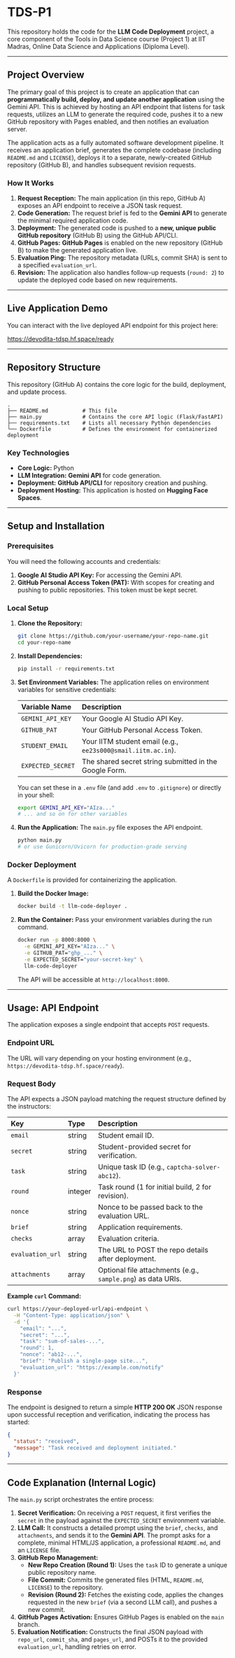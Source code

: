 # TDS-P1

This repository holds the code for the **LLM Code Deployment** project, a core component of the Tools in Data Science course (Project 1) at IIT Madras, Online Data Science and Applications (Diploma Level).

-----

## **Project Overview**

The primary goal of this project is to create an application that can **programmatically build, deploy, and update another application** using the Gemini API. This is achieved by hosting an API endpoint that listens for task requests, utilizes an LLM to generate the required code, pushes it to a new GitHub repository with Pages enabled, and then notifies an evaluation server.

The application acts as a fully automated software development pipeline. It receives an application brief, generates the complete codebase (including `README.md` and `LICENSE`), deploys it to a separate, newly-created GitHub repository (GitHub B), and handles subsequent revision requests.

### **How It Works**

1.  **Request Reception:** The main application (in this repo, GitHub A) exposes an API endpoint to receive a JSON task request.
2.  **Code Generation:** The request brief is fed to the **Gemini API** to generate the minimal required application code.
3.  **Deployment:** The generated code is pushed to a **new, unique public GitHub repository** (GitHub B) using the GitHub API/CLI.
4.  **GitHub Pages:** **GitHub Pages** is enabled on the new repository (GitHub B) to make the generated application live.
5.  **Evaluation Ping:** The repository metadata (URLs, commit SHA) is sent to a specified `evaluation_url`.
6.  **Revision:** The application also handles follow-up requests (`round: 2`) to update the deployed code based on new requirements.

-----

## **Live Application Demo**

You can interact with the live deployed API endpoint for this project here:

https://devodita-tdsp.hf.space/ready

-----

## **Repository Structure**

This repository (GitHub A) contains the core logic for the build, deployment, and update process.

```
.
├── README.md           # This file
├── main.py             # Contains the core API logic (Flask/FastAPI)
├── requirements.txt    # Lists all necessary Python dependencies
└── Dockerfile          # Defines the environment for containerized deployment
```

### **Key Technologies**

  * **Core Logic:** Python
  * **LLM Integration:** **Gemini API** for code generation.
  * **Deployment:** **GitHub API/CLI** for repository creation and pushing.
  * **Deployment Hosting:** This application is hosted on **Hugging Face Spaces**.

-----

## **Setup and Installation**

### **Prerequisites**

You will need the following accounts and credentials:

1.  **Google AI Studio API Key:** For accessing the Gemini API.
2.  **GitHub Personal Access Token (PAT):** With scopes for creating and pushing to public repositories. This token must be kept secret.

### **Local Setup**

1.  **Clone the Repository:**

    ```bash
    git clone https://github.com/your-username/your-repo-name.git
    cd your-repo-name
    ```

2.  **Install Dependencies:**

    ```bash
    pip install -r requirements.txt
    ```

3.  **Set Environment Variables:**
    The application relies on environment variables for sensitive credentials:

    | Variable Name | Description |
    | :--- | :--- |
    | `GEMINI_API_KEY` | Your Google AI Studio API Key. |
    | `GITHUB_PAT` | Your GitHub Personal Access Token. |
    | `STUDENT_EMAIL` | Your IITM student email (e.g., `ee23s000@smail.iitm.ac.in`). |
    | `EXPECTED_SECRET` | The shared secret string submitted in the Google Form. |

    You can set these in a `.env` file (and add `.env` to `.gitignore`) or directly in your shell:

    ```bash
    export GEMINI_API_KEY="AIza..."
    # ... and so on for other variables
    ```

4.  **Run the Application:**
    The `main.py` file exposes the API endpoint.

    ```bash
    python main.py
    # or use Gunicorn/Uvicorn for production-grade serving
    ```

### **Docker Deployment**

A `Dockerfile` is provided for containerizing the application.

1.  **Build the Docker Image:**
    ```bash
    docker build -t llm-code-deployer .
    ```
2.  **Run the Container:**
    Pass your environment variables during the run command.
    ```bash
    docker run -p 8000:8000 \
      -e GEMINI_API_KEY="AIza..." \
      -e GITHUB_PAT="ghp_..." \
      -e EXPECTED_SECRET="your-secret-key" \
      llm-code-deployer
    ```
    The API will be accessible at `http://localhost:8000`.

-----

## **Usage: API Endpoint**

The application exposes a single endpoint that accepts `POST` requests.

### **Endpoint URL**

The URL will vary depending on your hosting environment (e.g., `https://devodita-tdsp.hf.space/ready`).

### **Request Body**

The API expects a JSON payload matching the request structure defined by the instructors:

| Key | Type | Description |
| :--- | :--- | :--- |
| `email` | string | Student email ID. |
| `secret` | string | Student-provided secret for verification. |
| `task` | string | Unique task ID (e.g., `captcha-solver-abc12`). |
| `round` | integer | Task round (1 for initial build, 2 for revision). |
| `nonce` | string | Nonce to be passed back to the evaluation URL. |
| `brief` | string | Application requirements. |
| `checks` | array | Evaluation criteria. |
| `evaluation_url` | string | The URL to POST the repo details after deployment. |
| `attachments` | array | Optional file attachments (e.g., `sample.png`) as data URIs. |

**Example `curl` Command:**

```bash
curl https://your-deployed-url/api-endpoint \
  -H "Content-Type: application/json" \
  -d '{
    "email": "...",
    "secret": "...",
    "task": "sum-of-sales-...",
    "round": 1,
    "nonce": "ab12-...",
    "brief": "Publish a single-page site...",
    "evaluation_url": "https://example.com/notify"
  }'
```

### **Response**

The endpoint is designed to return a simple **HTTP 200 OK** JSON response upon successful reception and verification, indicating the process has started:

```json
{
  "status": "received",
  "message": "Task received and deployment initiated."
}
```

-----

## **Code Explanation (Internal Logic)**

The `main.py` script orchestrates the entire process:

1.  **Secret Verification:** On receiving a `POST` request, it first verifies the `secret` in the payload against the `EXPECTED_SECRET` environment variable.
2.  **LLM Call:** It constructs a detailed prompt using the `brief`, `checks`, and `attachments`, and sends it to the **Gemini API**. The prompt asks for a complete, minimal HTML/JS application, a professional `README.md`, and an `LICENSE` file.
3.  **GitHub Repo Management:**
      * **New Repo Creation (Round 1):** Uses the `task` ID to generate a unique public repository name.
      * **File Commit:** Commits the generated files (HTML, `README.md`, `LICENSE`) to the repository.
      * **Revision (Round 2):** Fetches the existing code, applies the changes requested in the new `brief` (via a second LLM call), and pushes a new commit.
4.  **GitHub Pages Activation:** Ensures GitHub Pages is enabled on the `main` branch.
5.  **Evaluation Notification:** Constructs the final JSON payload with `repo_url`, `commit_sha`, and `pages_url`, and POSTs it to the provided `evaluation_url`, handling retries on error.
